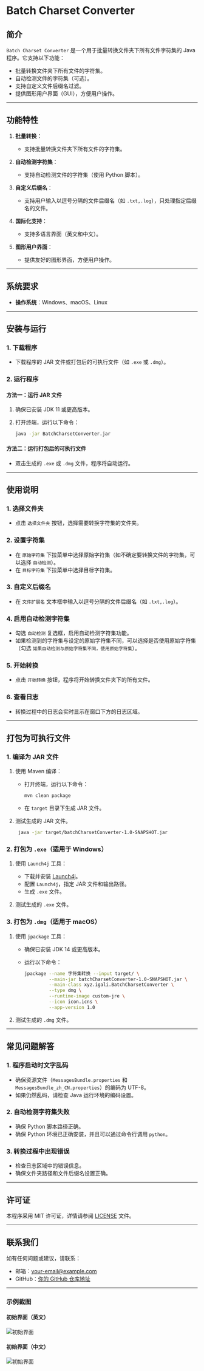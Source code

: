 # Batch Charset Converter

## 简介

`Batch Charset Converter` 是一个用于批量转换文件夹下所有文件字符集的 Java 程序。它支持以下功能：

- 批量转换文件夹下所有文件的字符集。
- 自动检测文件的字符集（可选）。
- 支持自定义文件后缀名过滤。
- 提供图形用户界面（GUI），方便用户操作。

---

## 功能特性

1. **批量转换**：
    - 支持批量转换文件夹下所有文件的字符集。

2. **自动检测字符集**：
    - 支持自动检测文件的字符集（使用 Python 脚本）。

3. **自定义后缀名**：
    - 支持用户输入以逗号分隔的文件后缀名（如 `.txt,.log`），只处理指定后缀名的文件。

4. **国际化支持**：
    - 支持多语言界面（英文和中文）。

5. **图形用户界面**：
    - 提供友好的图形界面，方便用户操作。

---

## 系统要求

- **操作系统**：Windows、macOS、Linux

---

## 安装与运行

### 1. 下载程序

- 下载程序的 JAR 文件或打包后的可执行文件（如 `.exe` 或 `.dmg`）。

### 2. 运行程序

#### 方法一：运行 JAR 文件

1. 确保已安装 JDK 11 或更高版本。
2. 打开终端，运行以下命令：

   ```bash
   java -jar BatchCharsetConverter.jar
   ```

#### 方法二：运行打包后的可执行文件

- 双击生成的 `.exe` 或 `.dmg` 文件，程序将自动运行。

---

## 使用说明

### 1. 选择文件夹

- 点击 `选择文件夹` 按钮，选择需要转换字符集的文件夹。

### 2. 设置字符集

- 在 `原始字符集` 下拉菜单中选择原始字符集（如不确定要转换文件的字符集，可以选择 `自动检测`）。
- 在 `目标字符集` 下拉菜单中选择目标字符集。

### 3. 自定义后缀名

- 在 `文件扩展名` 文本框中输入以逗号分隔的文件后缀名（如 `.txt,.log`）。

### 4. 启用自动检测字符集

- 勾选 `自动检测` 复选框，启用自动检测字符集功能。
- 如果检测到的字符集与设定的原始字符集不同，可以选择是否使用原始字符集（勾选 `如果自动检测与原始字符集不同，使用原始字符集`）。

### 5. 开始转换

- 点击 `开始转换` 按钮，程序将开始转换文件夹下的所有文件。

### 6. 查看日志

- 转换过程中的日志会实时显示在窗口下方的日志区域。

---

## 打包为可执行文件

### 1. 编译为 JAR 文件

1. 使用 Maven 编译：
    - 打开终端，运行以下命令：

      ```bash
      mvn clean package
        ```
    - 在 `target` 目录下生成 JAR 文件。

2. 测试生成的 JAR 文件。

   ```bash
    java -jar target/batchCharsetConverter-1.0-SNAPSHOT.jar
   ```

### 2. 打包为 `.exe`（适用于 Windows）

1. 使用 `Launch4j` 工具：
    - 下载并安装 [Launch4j](http://launch4j.sourceforge.net/)。
    - 配置 `Launch4j`，指定 JAR 文件和输出路径。
    - 生成 `.exe` 文件。

2. 测试生成的 `.exe` 文件。

### 3. 打包为 `.dmg`（适用于 macOS）

1. 使用 `jpackage` 工具：
    - 确保已安装 JDK 14 或更高版本。
    - 运行以下命令：

      ```bash
      jpackage --name 字符集转换 --input target/ \
               --main-jar batchCharsetConverter-1.0-SNAPSHOT.jar \
               --main-class xyz.igali.BatchCharsetConverter \
               --type dmg \
               --runtime-image custom-jre \
               --icon icon.icns \
               --app-version 1.0
      ```

2. 测试生成的 `.dmg` 文件。

---

## 常见问题解答

### 1. 程序启动时文字乱码

- 确保资源文件（`MessagesBundle.properties` 和 `MessagesBundle_zh_CN.properties`）的编码为 UTF-8。
- 如果仍然乱码，请检查 Java 运行环境的编码设置。

### 2. 自动检测字符集失败

- 确保 Python 脚本路径正确。
- 确保 Python 环境已正确安装，并且可以通过命令行调用 `python`。

### 3. 转换过程中出现错误

- 检查日志区域中的错误信息。
- 确保文件夹路径和文件后缀名设置正确。

---

## 许可证

本程序采用 MIT 许可证，详情请参阅 [LICENSE](LICENSE) 文件。

---

## 联系我们

如有任何问题或建议，请联系：

- 邮箱：your-email@example.com
- GitHub：[你的 GitHub 仓库地址](https://github.com/your-username/your-repo)

---

### 示例截图

#### 初始界面（英文）

![初始界面](https://i.imgur.com/example1.png)

#### 初始界面（中文）

![初始界面](https://i.imgur.com/example2.png)



